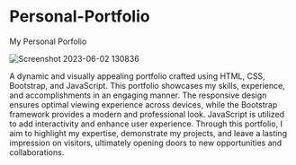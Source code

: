 # Personal-Portfolio
My Personal Porfolio


![Screenshot 2023-06-02 130836](https://github.com/yogesh-hack/Personal-Portfolio/assets/83384315/a323af8e-bbef-4e9c-b0e3-9043202a35f1)


A dynamic and visually appealing portfolio crafted using HTML, CSS, Bootstrap, and JavaScript. This portfolio showcases my skills, experience, and accomplishments in an engaging manner. The responsive design ensures optimal viewing experience across devices, while the Bootstrap framework provides a modern and professional look. JavaScript is utilized to add interactivity and enhance user experience. 
Through this portfolio, I aim to highlight my expertise, demonstrate my projects, and leave a lasting impression on visitors, ultimately opening doors to new opportunities and collaborations.
